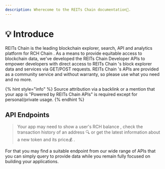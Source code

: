 ```yaml
---
description: Wherecome to the REITs Chain documentation🚀.
---
```


# 💡 Introduce

REITs Chain is the leading blockchain explorer, search, API and analytics platform for RCH Chain . As a means to provide equitable access to blockchain data, we've developed the REITs Chain Developer APIs to empower developers with direct access to REITs Chain 's block explorer data and services via GET/POST requests. REITs Chain 's APIs are provided as a community service and without warranty, so please use what you need and no more.

{% hint style="info" %}
Source attribution via a backlink or a mention that your app is "Powered by REITs Chain APIs" is required except for personal/private usage.
{% endhint %}

## API Endpoints

> Your app may need to show a user's RCH balance , check the transaction history of an address 🔍 or get the latest information about a new token and its price💰 .

For that you may find a suitable endpoint from our wide range of APIs that you can simply query to provide data while you remain fully focused on building your applications.
